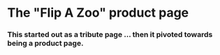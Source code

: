 # The "Flip A Zoo" product page

### This started out as a tribute page ... then it pivoted towards being a product page.
